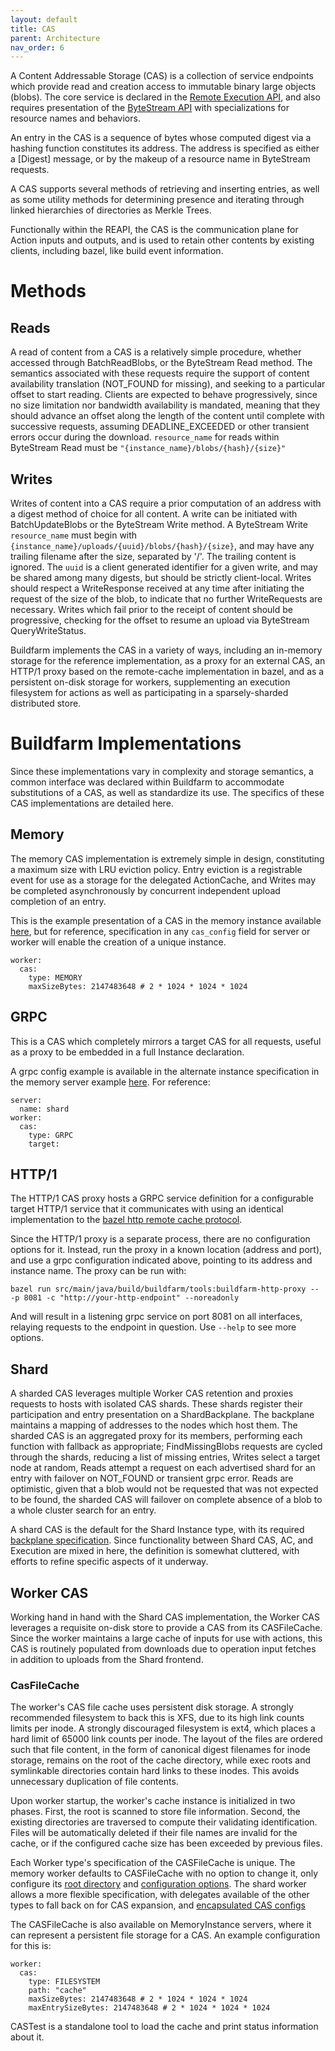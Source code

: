 ```yaml
---
layout: default
title: CAS
parent: Architecture
nav_order: 6
---
```



A Content Addressable Storage (CAS) is a collection of service endpoints which provide read and creation access to immutable binary large objects (blobs). The core service is declared in the [Remote Execution API](https://github.com/bazelbuild/remote-apis), and also requires presentation of the [ByteStream API](https://github.com/googleapis/googleapis/blob/main/google/bytestream/bytestream.proto) with specializations for resource names and behaviors.

An entry in the CAS is a sequence of bytes whose computed digest via a hashing function constitutes its address. The address is specified as either a [Digest] message, or by the makeup of a resource name in ByteStream requests.

A CAS supports several methods of retrieving and inserting entries, as well as some utility methods for determining presence and iterating through linked hierarchies of directories as Merkle Trees.

Functionally within the REAPI, the CAS is the communication plane for Action inputs and outputs, and is used to retain other contents by existing clients, including bazel, like build event information.

# Methods

## Reads

A read of content from a CAS is a relatively simple procedure, whether accessed through BatchReadBlobs, or the ByteStream Read method. The semantics associated with these requests require the support of content availability translation (NOT_FOUND for missing), and seeking to a particular offset to start reading. Clients are expected to behave progressively, since no size limitation nor bandwidth availability is mandated, meaning that they should advance an offset along the length of the content until complete with successive requests, assuming DEADLINE_EXCEEDED or other transient errors occur during the download. `resource_name` for reads within ByteStream Read must be `"{instance_name}/blobs/{hash}/{size}"`

## Writes

Writes of content into a CAS require a prior computation of an address with a digest method of choice for all content. A write can be initiated with BatchUpdateBlobs or the ByteStream Write method. A ByteStream Write `resource_name` must begin with `{instance_name}/uploads/{uuid}/blobs/{hash}/{size}`, and may have any trailing filename after the size, separated by '/'. The trailing content is ignored. The `uuid` is a client generated identifier for a given write, and may be shared among many digests, but should be strictly client-local. Writes should respect a WriteResponse received at any time after initiating the request of the size of the blob, to indicate that no further WriteRequests are necessary. Writes which fail prior to the receipt of content should be progressive, checking for the offset to resume an upload via ByteStream QueryWriteStatus.

Buildfarm implements the CAS in a variety of ways, including an in-memory storage for the reference implementation, as a proxy for an external CAS, an HTTP/1 proxy based on the remote-cache implementation in bazel, and as a persistent on-disk storage for workers, supplementing an execution filesystem for actions as well as participating in a sparsely-sharded distributed store.

# Buildfarm Implementations

Since these implementations vary in complexity and storage semantics, a common interface was declared within Buildfarm to accommodate substitutions of a CAS, as well as standardize its use. The specifics of these CAS implementations are detailed here.

## Memory

The memory CAS implementation is extremely simple in design, constituting a maximum size with LRU eviction policy. Entry eviction is a registrable event for use as a storage for the delegated ActionCache, and Writes may be completed asynchronously by concurrent independent upload completion of an entry.

This is the example presentation of a CAS in the memory instance available [here](https://github.com/bazelbuild/bazel-buildfarm/blob/main/examples/config.yml), but for reference, specification in any `cas_config` field for server or worker will enable the creation of a unique instance.

```
worker:
  cas:
    type: MEMORY
    maxSizeBytes: 2147483648 # 2 * 1024 * 1024 * 1024
```

## GRPC

This is a CAS which completely mirrors a target CAS for all requests, useful as a proxy to be embedded in a full Instance declaration.

A grpc config example is available in the alternate instance specification in the memory server example [here](https://github.com/bazelbuild/bazel-buildfarm/blob/main/examples/config.yml). For reference:

```
server:
  name: shard
worker:
  cas:
    type: GRPC
    target:
```

## HTTP/1

The HTTP/1 CAS proxy hosts a GRPC service definition for a configurable target HTTP/1 service that it communicates with using an identical implementation to the [bazel http remote cache protocol](https://github.com/bazelbuild/bazel/tree/master/src/main/java/com/google/devtools/build/lib/remote/http).

Since the HTTP/1 proxy is a separate process, there are no configuration options for it. Instead, run the proxy in a known location (address and port), and use a grpc configuration indicated above, pointing to its address and instance name. The proxy can be run with:

`bazel run src/main/java/build/buildfarm/tools:buildfarm-http-proxy -- -p 8081 -c "http://your-http-endpoint" --noreadonly`

And will result in a listening grpc service on port 8081 on all interfaces, relaying requests to the endpoint in question. Use `--help` to see more options.

## Shard

A sharded CAS leverages multiple Worker CAS retention and proxies requests to hosts with isolated CAS shards. These shards register their participation and entry presentation on a ShardBackplane. The backplane maintains a mapping of addresses to the nodes which host them. The sharded CAS is an aggregated proxy for its members, performing each function with fallback as appropriate; FindMissingBlobs requests are cycled through the shards, reducing a list of missing entries, Writes select a target node at random, Reads attempt a request on each advertised shard for an entry with failover on NOT_FOUND or transient grpc error. Reads are optimistic, given that a blob would not be requested that was not expected to be found, the sharded CAS will failover on complete absence of a blob to a whole cluster search for an entry.

A shard CAS is the default for the Shard Instance type, with its required [backplane specification](https://github.com/bazelbuild/bazel-buildfarm/blob/main/examples/config.shard.yml). Since functionality between Shard CAS, AC, and Execution are mixed in here, the definition is somewhat cluttered, with efforts to refine specific aspects of it underway.

## Worker CAS

Working hand in hand with the Shard CAS implementation, the Worker CAS leverages a requisite on-disk store to provide a CAS from its CASFileCache. Since the worker maintains a large cache of inputs for use with actions, this CAS is routinely populated from downloads due to operation input fetches in addition to uploads from the Shard frontend.

### CasFileCache
The worker's CAS file cache uses persistent disk storage. A strongly recommended filesystem to back this is XFS, due to its high link counts limits per inode. A strongly discouraged filesystem is ext4, which places a hard limit of 65000 link counts per inode.  The layout of the files are ordered such that file content, in the form of canonical digest filenames for inode storage, remains on the root of the cache directory, while exec roots and symlinkable directories contain hard links to these inodes. This avoids unnecessary duplication of file contents.

Upon worker startup, the worker's cache instance is initialized in two phases. First, the root is scanned to store file information. Second, the existing directories are traversed to compute their validating identification.  Files will be automatically deleted if their file names are invalid for the cache, or if the configured cache size has been exceeded by previous files.

Each Worker type's specification of the CASFileCache is unique. The memory worker defaults to CASFileCache with no option to change it, only configure its [root directory](https://github.com/bazelbuild/bazel-buildfarm/blob/main/examples/config.yml) and [configuration options](https://github.com/bazelbuild/bazel-buildfarm/blob/85c3fdaf89fedc2faee1172fab01338777de79a1/examples/config.yml). The shard worker allows a more flexible specification, with delegates available of the other types to fall back on for CAS expansion, and [encapsulated CAS configs](https://github.com/bazelbuild/bazel-buildfarm/blob/85c3fdaf89fedc2faee1172fab01338777de79a1/examples/config.yml)

The CASFileCache is also available on MemoryInstance servers, where it can represent a persistent file storage for a CAS. An example configuration for this is:

```
worker:
  cas:
    type: FILESYSTEM
    path: "cache"
    maxSizeBytes: 2147483648 # 2 * 1024 * 1024 * 1024
    maxEntrySizeBytes: 2147483648 # 2 * 1024 * 1024 * 1024
```

CASTest is a standalone tool to load the cache and print status information about it.
